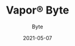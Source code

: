 ---
title: "Vapor® Byte"
image_primary: "img/vapor-byte-web-002.jpg"
image_secondary: "img/Arktura-Vapor-Byte-Ceiling-Feature-Image-v4-1600x1600.png"
description: "Byte%B4s%20torsion%20spring%20panels%20square-shaped%20holes%20bring%20algorithms%20to%20life%20in%20your%20real-world%20design.%20With%20the%20addition%20of%20our%20optional%20integrated%20lighting%2C%20Byte%u2019s%20illuminated%20pattern%20can%20take%20your%20design%20to%20the%20next%20level.%20Or%20add%20our%20Soft%20Sound%AE%20backer%20to%20address%20more%20down-to-earth%20needs%2C%20such%20as%20reducing%20echos."
designer: "Arktura"
tags: 
  - "Acoustic"
  - "Ceiling Panels"
  - "Wall Panels"
  - "Lighting"
subtitle: "Byte"
href: "https://arktura.com/product/vapor-byte/"
category: "Acoustic"
manufacturer: "Arktura"
slug: "/manufacturers/arktura/acoustic/arktura-vapor-byte"
date: "2021-05-07"
---
